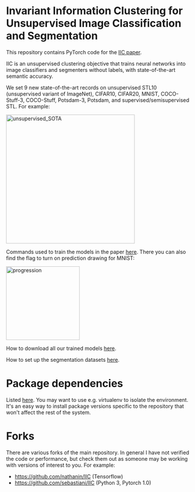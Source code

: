 # Invariant Information Clustering for Unsupervised Image Classification and Segmentation

This repository contains PyTorch code for the <a href="https://arxiv.org/abs/1807.06653">IIC paper</a>.

IIC is an unsupervised clustering objective that trains neural networks into image classifiers and segmenters without labels, with state-of-the-art semantic accuracy. 

We set 9 new state-of-the-art records on unsupervised STL10 (unsupervised variant of ImageNet), CIFAR10, CIFAR20, MNIST, COCO-Stuff-3, COCO-Stuff, Potsdam-3, Potsdam, and supervised/semisupervised STL. For example:

<img src="https://github.com/xu-ji/IIC/raw/master/paper/unsupervised_SOTA.png" alt="unsupervised_SOTA" height=350>

Commands used to train the models in the paper <a href="https://github.com/xu-ji/IIC/blob/master/examples/commands.txt">here</a>. There you can also find the flag to turn on prediction drawing for MNIST:

<img src="https://github.com/xu-ji/IIC/blob/master/paper/progression_labelled.png" alt="progression" height=200>

How to download all our trained models <a href="https://github.com/xu-ji/IIC/blob/master/examples/trained_models.txt">here</a>.

How to set up the segmentation datasets <a href="https://github.com/xu-ji/IIC/blob/master/datasets/README.txt">here</a>.

# Package dependencies
Listed <a href="https://github.com/xu-ji/IIC/blob/master/package_versions.txt">here</a>. You may want to use e.g. virtualenv to isolate the environment. It's an easy way to install package versions specific to the repository that won't affect the rest of the system.

# Forks
There are various forks of the main repository. In general I have not verified the code or performance, but check them out as someone may be working with versions of interest to you. For example:
- https://github.com/nathanin/IIC (Tensorflow)
- https://github.com/sebastiani/IIC (Python 3, Pytorch 1.0)
